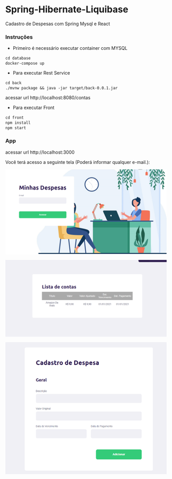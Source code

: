 # Spring-Hibernate-Liquibase
Cadastro de Despesas com Spring Mysql e React

### Instruções

* Primeiro é necessário executar container com MYSQL

```
cd database
docker-compose up
```

* Para executar Rest Service

```
cd back
./mvnw package && java -jar target/back-0.0.1.jar
```

acessar url http://localhost:8080/contas

* Para executar Front

```
cd front
npm install
npm start
```

### App

acessar url http://localhost:3000

Você terá acesso a seguinte tela (Poderá informar qualquer e-mail.):

![Tela principal](https://raw.githubusercontent.com/samuelgenio/Spring-Hibernate-Liquibase/main/imgs/img1.PNG)

![Lista de Despesas](https://raw.githubusercontent.com/samuelgenio/Spring-Hibernate-Liquibase/main/imgs/img2.PNG)

![Adicionar Despesas](https://raw.githubusercontent.com/samuelgenio/Spring-Hibernate-Liquibase/main/imgs/img3.PNG)

